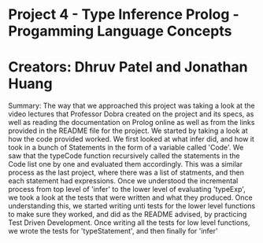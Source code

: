 # Project 4 - Type Inference Prolog - Progamming Language Concepts

# Creators: Dhruv Patel and Jonathan Huang

Summary: The way that we approached this project was taking a look at the video lectures that Professor Dobra created on the project and its specs, as well as reading the documentation on Prolog online as well as from the links provided in the README file for the project. We started by taking a look at how the code provided worked. We first looked at what infer did, and how it took in a bunch of Statements in the form of a variable called 'Code'. We saw that the typeCode function recursively called the statements in the Code list one by one and evaluated them accordingly. This was a similar process as the last project, where there was a list of statments, and then each statement had expressions. Once we understood the incremental process from top level of 'infer' to the lower level of evaluating 'typeExp', we took a look at the tests that were written and what they produced. Once understanding this, we started writing unti tests for the lower level functions to make sure they worked, and did as the README advised, by practicing Test Driven Development. Once writing all the tests for low level functions, we wrote the tests for 'typeStatement', and then finally for 'infer' 